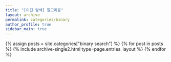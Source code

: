 ```yaml
---
title: "[이진 탐색] 알고리즘"
layout: archive
permalink: categories/binary
author_profile: true
sidebar_main: true
---
```



{% assign posts = site.categories["binary search"] %}
{% for post in posts %} {% include archive-single2.html type=page.entries_layout %} {% endfor %}